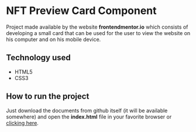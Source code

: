 # NFT Preview Card Component
Project made available by the website **frontendmentor.io** which consists of developing a small card that can be used for the user to view the website on his computer and on his mobile device.
## Technology used
- HTML5
- CSS3
## How to run the project
Just download the documents from github itself (it will be available somewhere) and open the **index.html** file in your favorite browser or [clicking here](https://dodstim.github.io/nft-preview-card-component/).
